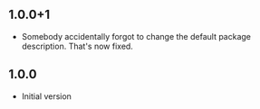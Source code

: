 ## 1.0.0+1

* Somebody accidentally forgot to change the default package description. That's now fixed.

## 1.0.0

* Initial version
